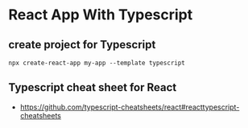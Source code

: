 # React App With Typescript

## create project for Typescript
```
npx create-react-app my-app --template typescript
```


## Typescript cheat sheet for React 

* https://github.com/typescript-cheatsheets/react#reacttypescript-cheatsheets
